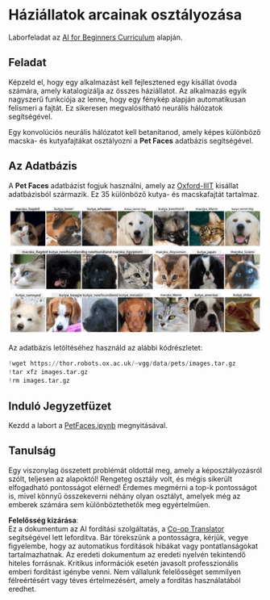 <!--
CO_OP_TRANSLATOR_METADATA:
{
  "original_hash": "f3d2cee9cb3c52160419e560c57a690e",
  "translation_date": "2025-08-25T22:57:52+00:00",
  "source_file": "lessons/4-ComputerVision/07-ConvNets/lab/README.md",
  "language_code": "hu"
}
-->
# Háziállatok arcainak osztályozása

Laborfeladat az [AI for Beginners Curriculum](https://github.com/microsoft/ai-for-beginners) alapján.

## Feladat

Képzeld el, hogy egy alkalmazást kell fejlesztened egy kisállat óvoda számára, amely katalogizálja az összes háziállatot. Az alkalmazás egyik nagyszerű funkciója az lenne, hogy egy fénykép alapján automatikusan felismeri a fajtát. Ez sikeresen megvalósítható neurális hálózatok segítségével.

Egy konvolúciós neurális hálózatot kell betanítanod, amely képes különböző macska- és kutyafajtákat osztályozni a **Pet Faces** adatbázis segítségével.

## Az Adatbázis

A **Pet Faces** adatbázist fogjuk használni, amely az [Oxford-IIIT](https://www.robots.ox.ac.uk/~vgg/data/pets/) kisállat adatbázisból származik. Ez 35 különböző kutya- és macskafajtát tartalmaz.

![Az adatbázis, amellyel dolgozni fogunk](../../../../../../translated_images/data.50b2a9d5484bdbf0f52f5765b381cec9efe2bd296a98f007f90bedb6ac67f2a8.hu.png)

Az adatbázis letöltéséhez használd az alábbi kódrészletet:

```python
!wget https://thor.robots.ox.ac.uk/~vgg/data/pets/images.tar.gz
!tar xfz images.tar.gz
!rm images.tar.gz
```

## Induló Jegyzetfüzet

Kezdd a labort a [PetFaces.ipynb](../../../../../../lessons/4-ComputerVision/07-ConvNets/lab/PetFaces.ipynb) megnyitásával.

## Tanulság

Egy viszonylag összetett problémát oldottál meg, amely a képosztályozásról szólt, teljesen az alapoktól! Rengeteg osztály volt, és mégis sikerült elfogadható pontosságot elérned! Érdemes megmérni a top-k pontosságot is, mivel könnyű összekeverni néhány olyan osztályt, amelyek még az emberek számára sem különböztethetők meg egyértelműen.

**Felelősség kizárása**:  
Ez a dokumentum az AI fordítási szolgáltatás, a [Co-op Translator](https://github.com/Azure/co-op-translator) segítségével lett lefordítva. Bár törekszünk a pontosságra, kérjük, vegye figyelembe, hogy az automatikus fordítások hibákat vagy pontatlanságokat tartalmazhatnak. Az eredeti dokumentum az eredeti nyelvén tekintendő hiteles forrásnak. Kritikus információk esetén javasolt professzionális emberi fordítást igénybe venni. Nem vállalunk felelősséget semmilyen félreértésért vagy téves értelmezésért, amely a fordítás használatából eredhet.